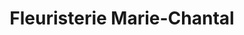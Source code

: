 ---
title: "Fleuristerie Marie-Chantal"
url: /shawinigan/fleuristerie-marie-chantal/
shop: Blumen
---